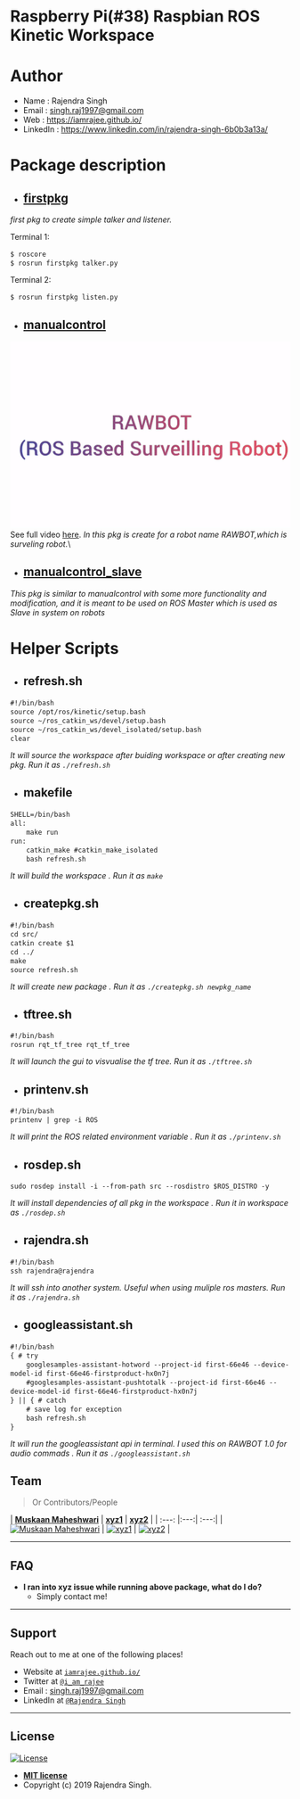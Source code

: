 # Raspberry Pi(#38) Raspbian ROS Kinetic Workspace
# Author
* Name : Rajendra Singh
* Email  : singh.raj1997@gmail.com
* Web    : https://iamrajee.github.io/
* LinkedIn    : https://www.linkedin.com/in/rajendra-singh-6b0b3a13a/

# Package description
* ## [firstpkg](src/firstpkg)
*first pkg to create simple talker and listener.*

Terminal 1:
```
$ roscore
$ rosrun firstpkg talker.py
```
Terminal 2:
```
$ rosrun firstpkg listen.py
```


* ## [manualcontrol](src/manualcontrol)
![RAWBOT 2.0](demogif/RAWBOT.gif)\
See full video [here](https://youtu.be/wrBw4yES4Eo).
*In this pkg is create for a robot name RAWBOT,which is surveling robot.*\

* ## [manualcontrol_slave](src/manualcontrol_slave)
*This pkg is similar to manualcontrol with some more functionality and modification, and it is meant to be used on ROS Master which is used as Slave in system on robots*

# Helper Scripts

* ## refresh.sh
```
#!/bin/bash
source /opt/ros/kinetic/setup.bash
source ~/ros_catkin_ws/devel/setup.bash
source ~/ros_catkin_ws/devel_isolated/setup.bash
clear
```
*It will source the workspace after buiding workspace or after creating new pkg. Run it as `./refresh.sh`*

* ## makefile
```
SHELL=/bin/bash
all:
	make run
run:
	catkin_make #catkin_make_isolated
	bash refresh.sh
```
*It will build the workspace . Run it as `make`*

* ## createpkg.sh
```
#!/bin/bash
cd src/
catkin create $1
cd ../
make
source refresh.sh
```
*It will create new package . Run it as `./createpkg.sh newpkg_name`*

* ## tftree.sh
```
#!/bin/bash
rosrun rqt_tf_tree rqt_tf_tree
```
*It will  launch the gui to visvualise the tf tree. Run it as `./tftree.sh`*

* ## printenv.sh
```
#!/bin/bash
printenv | grep -i ROS
```
*It will print the ROS related environment variable . Run it as `./printenv.sh`*

* ## rosdep.sh
```
sudo rosdep install -i --from-path src --rosdistro $ROS_DISTRO -y
```
*It will install dependencies of all pkg in the workspace . Run it in workspace as `./rosdep.sh`*

* ## rajendra.sh
```
#!/bin/bash
ssh rajendra@rajendra
```
*It will ssh into another system. Useful when using muliple ros masters. Run it as `./rajendra.sh`*

* ## googleassistant.sh
```
#!/bin/bash
{ # try
	googlesamples-assistant-hotword --project-id first-66e46 --device-model-id first-66e46-firstproduct-hx0n7j
	#googlesamples-assistant-pushtotalk --project-id first-66e46 --device-model-id first-66e46-firstproduct-hx0n7j
} || { # catch
    # save log for exception
	bash refresh.sh
}
```
*It will run the googleassistant api in terminal. I used this on RAWBOT 1.0 for audio commads . Run it as `./googleassistant.sh`*

## Team

> Or Contributors/People

| <a href="http://fvcproductions.com" target="_blank">**Muskaan Maheshwari**</a> 
| <a href="http://fvcproductions.com" target="_blank">**xyz1**</a> 
| <a href="http://fvcproductions.com" target="_blank">**xyz2**</a> |
| :---: |:---:| :---:|
| [![Muskaan Maheshwari](https://avatars3.githubusercontent.com/u/38295159?s=200&v=4)](https://github.com/MuskaanMaheshwari)    | [![xyz1](https://avatars1.githubusercontent.com/u/4284691?v=3&s=200)](http://fvcproductions.com) | [![xyz2](https://avatars1.githubusercontent.com/u/4284691?v=3&s=200)](http://fvcproductions.com)  |
<!--- 
| <a href="http://github.com/fvcproductions" target="_blank">`github.com/fvcproductions`</a> | <a href="http://github.com/fvcproductions" target="_blank">`github.com/fvcproductions`</a> | <a href="http://github.com/fvcproductions" target="_blank">`github.com/fvcproductions`</a> |
--->
---

## FAQ

- **I ran into xyz issue while running above package, what do I do?**
    - Simply contact me!

---

## Support

Reach out to me at one of the following places!

- Website at <a href="https://iamrajee.github.io/" target="_blank">`iamrajee.github.io/`</a>
- Twitter at <a href="https://twitter.com/i_am_rajee" target="_blank">`@i_am_rajee`</a>
- Email  : singh.raj1997@gmail.com
- LinkedIn at <a href="https://www.linkedin.com/in/rajendra-singh-6b0b3a13a/" target="_blank">`@Rajendra Singh`</a>

---

## License

[![License](http://img.shields.io/:license-mit-blue.svg?style=flat-square)](http://badges.mit-license.org)

- **[MIT license](http://opensource.org/licenses/mit-license.php)**
- Copyright (c) 2019 Rajendra Singh.
